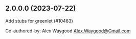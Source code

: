 ## 2.0.0.0 (2023-07-22)

Add stubs for greenlet (#10463)

Co-authored-by: Alex Waygood <Alex.Waygood@Gmail.com>

